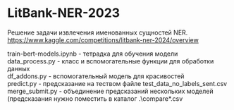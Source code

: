 # LitBank-NER-2023
Решение задачи извлечения именованных сущностей NER.   
https://www.kaggle.com/competitions/litbank-ner-2024/overview  

train-bert-models.ipynb - тетрадка для обучения модели  
data_process.py - класс и вспомогательные функции для обработки данных  
df_addons.py - вспомогательный модель для красивостей  
predict.py - предсказание на теством файле test_data_no_labels_sent.csv  
merge_submit.py - объединение предсказаний нескольких моделей (предсказания нужно поместить в каталог .\compare\*.csv  

